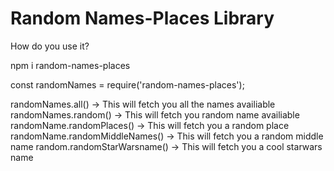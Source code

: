 # Random Names-Places Library
How do you use it?

npm i random-names-places

const randomNames = require('random-names-places');

randomNames.all() -> This will fetch you all the names availiable
randomNames.random() -> This will fetch you random name availiable
randomName.randomPlaces() -> This will fetch you a random place
randomName.randomMiddleNames() -> This will fetch you a random middle name
random.randomStarWarsname() -> This will fetch you a cool starwars name
